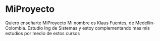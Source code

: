 # MiProyecto
Quiero enseñarte MiProyecto
Mi nombre es Klaus Fuentes, de Medellin-Colombia. Estudio Ing de Sistemas y estoy complementando mas mis estudios por medio de estos cursos
